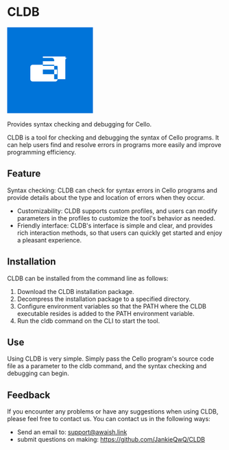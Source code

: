 # CLDB

![Logo](./meta/banner.svg)

Provides syntax checking and debugging for Cello.

CLDB is a tool for checking and debugging the syntax of Cello programs. It can help users find and resolve errors in programs more easily and improve programming efficiency.

## Feature

Syntax checking: CLDB can check for syntax errors in Cello programs and provide details about the type and location of errors when they occur.
- Customizability: CLDB supports custom profiles, and users can modify parameters in the profiles to customize the tool's behavior as needed.
- Friendly interface: CLDB's interface is simple and clear, and provides rich interaction methods, so that users can quickly get started and enjoy a pleasant experience.

## Installation

CLDB can be installed from the command line as follows:

1. Download the CLDB installation package.
2. Decompress the installation package to a specified directory.
3. Configure environment variables so that the PATH where the CLDB executable resides is added to the PATH environment variable.
4. Run the cldb command on the CLI to start the tool.

## Use

Using CLDB is very simple. Simply pass the Cello program's source code file as a parameter to the cldb command, and the syntax checking and debugging can begin.

## Feedback

If you encounter any problems or have any suggestions when using CLDB, please feel free to contact us. You can contact us in the following ways:

- Send an email to: support@awaish.link
- submit questions on making: https://github.com/JankieQwQ/CLDB